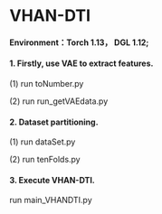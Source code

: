 # VHAN-DTI

#### Environment：Torch 1.13， DGL 1.12;

#### 1. Firstly, use VAE to extract features.

(1) run toNumber.py

(2) run run_getVAEdata.py

#### 2. Dataset partitioning.

(1) run dataSet.py

(2) run tenFolds.py

#### 3. Execute VHAN-DTI.

run main_VHANDTI.py
